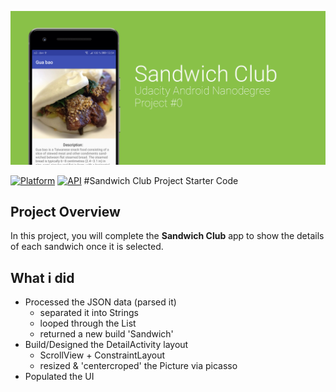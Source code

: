 ![Screenshot](sandwich_preview.png)

[![Platform](https://img.shields.io/badge/platform-android-green.svg)](http://developer.android.com/index.html)
[![API](https://img.shields.io/badge/API-16%2B-brightgreen.svg?style=flat)](https://android-arsenal.com/api?level=16)
#Sandwich Club Project Starter Code


## Project Overview
In this project, you will complete the **Sandwich Club** app to
show the details of each sandwich once it is selected.

## What i did
- Processed the JSON data (parsed it)
  - separated it into Strings
  - looped through the List
  - returned a new build 'Sandwich'
- Build/Designed the DetailActivity layout
  - ScrollView + ConstraintLayout
  - resized & 'centercroped' the Picture via picasso
- Populated the UI
